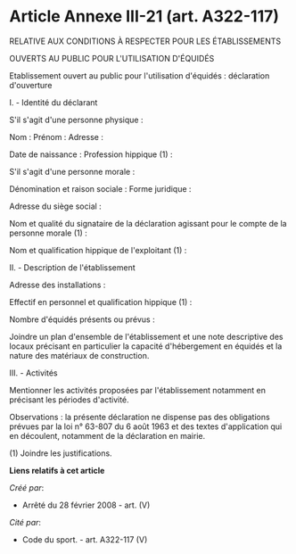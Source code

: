 # Article Annexe III-21 (art. A322-117)

RELATIVE AUX CONDITIONS À RESPECTER POUR LES ÉTABLISSEMENTS

OUVERTS AU PUBLIC POUR L'UTILISATION D'ÉQUIDÉS

Etablissement ouvert au public pour l'utilisation d'équidés : déclaration d'ouverture

I. - Identité du déclarant

S'il s'agit d'une personne physique :

Nom : Prénom : Adresse :

Date de naissance : Profession hippique (1) : 

S'il s'agit d'une personne morale :

Dénomination et raison sociale : Forme juridique : 

Adresse du siège social :

Nom et qualité du signataire de la déclaration agissant pour le compte de la personne morale (1) :

Nom et qualification hippique de l'exploitant (1) :

II. - Description de l'établissement

Adresse des installations : 

Effectif en personnel et qualification hippique (1) :

Nombre d'équidés présents ou prévus :

Joindre un plan d'ensemble de l'établissement et une note descriptive des locaux précisant en particulier la capacité
d'hébergement en équidés et la nature des matériaux de construction.

III. - Activités

Mentionner les activités proposées par l'établissement notamment en précisant les périodes d'activité.

Observations : la présente déclaration ne dispense pas des obligations prévues par la loi n° 63-807 du 6 août 1963 et des
textes d'application qui en découlent, notamment de la déclaration en mairie.

(1) Joindre les justifications.

**Liens relatifs à cet article**

_Créé par_:

  - Arrêté du 28 février 2008 - art. (V)

_Cité par_:

  - Code du sport. - art. A322-117 (V)

